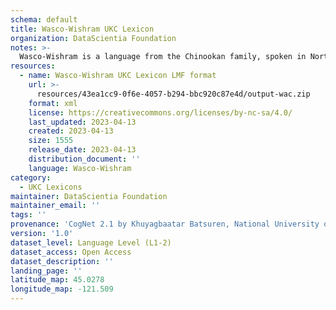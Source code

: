 ```yaml
---
schema: default
title: Wasco-Wishram UKC Lexicon
organization: DataScientia Foundation
notes: >-
  Wasco-Wishram is a language from the Chinookan family, spoken in North America. The UKC Lexicon of Wasco-Wishram is represented as a lexico-semantic network. It consists of words, word senses, synsets, as well as sense-level and synset-level relationships.
resources:
  - name: Wasco-Wishram UKC Lexicon LMF format
    url: >-
      resources/43ea1cc9-0f6e-4057-b294-bbc920c87e4d/output-wac.zip
    format: xml
    license: https://creativecommons.org/licenses/by-nc-sa/4.0/
    last_updated: 2023-04-13
    created: 2023-04-13
    size: 1555
    release_date: 2023-04-13
    distribution_document: ''
    language: Wasco-Wishram
category:
  - UKC Lexicons
maintainer: DataScientia Foundation
maintainer_email: ''
tags: ''
provenance: 'CogNet 2.1 by Khuyagbaatar Batsuren, National University of Mongolia (http://cognet.ukc.disi.unitn.it); KinDiv: Kinship Diversity 1.0 by Temuulen Khishigsuren (http://ukc.disi.unitn.it/index.php/kinship/); Native Languages of the Americas 2021.11. by Laura Redish and Orrin Lewis (http://www.native-languages.org); Princeton WordNet 2.1 by Princeton University (https://wordnet.princeton.edu)'
version: '1.0'
dataset_level: Language Level (L1-2)
dataset_access: Open Access
dataset_description: ''
landing_page: ''
latitude_map: 45.0278
longitude_map: -121.509
---
```

